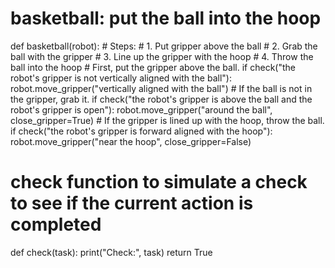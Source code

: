 # basketball: put the ball into the hoop
def basketball(robot):
    # Steps:
    #  1. Put gripper above the ball
    #  2. Grab the ball with the gripper
    #  3. Line up the gripper with the hoop
    #  4. Throw the ball into the hoop
    # First, put the gripper above the ball.
    if check("the robot's gripper is not vertically aligned with the ball"):
        robot.move_gripper("vertically aligned with the ball")
    # If the ball is not in the gripper, grab it.
    if check("the robot's gripper is above the ball and the robot's gripper is open"):
        robot.move_gripper("around the ball", close_gripper=True)
    # If the gripper is lined up with the hoop, throw the ball.
    if check("the robot's gripper is forward aligned with the hoop"):
        robot.move_gripper("near the hoop", close_gripper=False)
    
# check function to simulate a check to see if the current action is completed
def check(task):
    print("Check:", task)
    return True